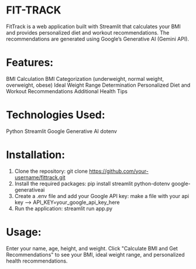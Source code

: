 # FIT-TRACK
FitTrack is a web application built with Streamlit that calculates your BMI and provides personalized diet and workout recommendations. The recommendations are generated using Google’s Generative AI (Gemini API).

# Features:
BMI Calculation
BMI Categorization (underweight, normal weight, overweight, obese)
Ideal Weight Range Determination
Personalized Diet and Workout Recommendations
Additional Health Tips

# Technologies Used:
Python
Streamlit
Google Generative AI
dotenv

# Installation:
1. Clone the repository: git clone https://github.com/your-username/fittrack.git
2. Install the required packages: pip install streamlit python-dotenv google-generativeai
3. Create a .env file and add your Google API key: make a file with your api key --> API_KEY=your_google_api_key_here
4. Run the application: streamlit run app.py

# Usage:
Enter your name, age, height, and weight.
Click "Calculate BMI and Get Recommendations" to see your BMI, ideal weight range, and personalized health recommendations.
